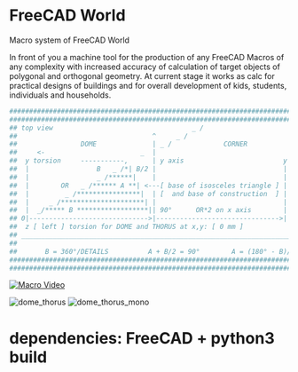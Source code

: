 # FreeCAD World
Macro system of FreeCAD World

In front of you a machine tool for the production of any FreeCAD Macros of any complexity with increased accuracy of calculation of target objects of polygonal and orthogonal geometry.
At current stage it works as calc for practical designs of buildings and for overall development of kids, students, individuals and households.

```Python
###################################################################################
#######################################################################клинопись###
## top view                                   _ /                                ##
##                                  ^     _ /                                    ##
##                DOME              | _ /             CORNER                     ##             DISC
##     <-                        _  |                                  <- ->     ##
##  y torsion     -----------,      | y axis                         y torsion   ##
##  |                 B   _ /*| B/2 |                                |           ##
##  |                 _ /******|    |                                |           ##
##  |        OR   _ /****** A **| <---[ base of isosceles triangle ] |           ##
##  |         _ /****************|  | [  and base of construction  ] |           ##
##  |     _ /*********************| |                                |           ##
##  |  _/***** B ******************|| 90°      OR*2 on x axis        |           ##
## 0|------------------------------>|------------------------------->|           ##
##  z [ left ] torsion for DOME and THORUS at x,y: [ 0 mm ]                      ##
## _____________________________________________________________________________ ##
##                                                                               ##
##       B = 360°/DETAILS          A + B/2 = 90°        A = (180° - B)/2         ##
###################################################################################
###################################################################################
```
[![Macro Video](https://img.youtube.com/vi/GIyBWlv_GzM/0.jpg)](https://www.youtube.com/watch?v=GIyBWlv_GzM)

![dome_thorus](https://i.ibb.co/9qpVSw3/screenshot-2021-01-08-19-52-38.png)
![dome_thorus_mono](https://i.postimg.cc/x1NkxKt8/screenshot-2021-01-30-19-01-01.png)

# dependencies: FreeCAD + python3 build
